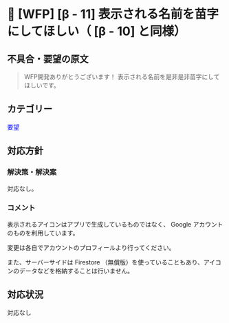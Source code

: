 # 🌳 [WFP] [β - 11] 表示される名前を苗字にしてほしい（ [β - 10] と同様）

## 不具合・要望の原文

> WFP開発ありがとうございます！ 表示される名前を是非是非苗字にしてほしいです。

## カテゴリー

<span style="color: blue;">要望</span>



## 対応方針

### 解決策・解決案

対応なし。

### コメント

表示されるアイコンはアプリで生成しているものではなく、 Google アカウントのものを利用しています。

変更は各自でアカウントのプロフィールより行ってください。

また、サーバーサイドは Firestore （無償版）を使っていることもあり、アイコンのデータなどを格納することは行いません。

## 対応状況

対応なし

